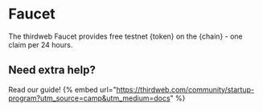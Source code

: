 # Faucet

The thirdweb Faucet provides free testnet {token} on the {chain} - one claim per 24 hours.

## Need extra help?

Read our guide!
{% embed url="https://thirdweb.com/community/startup-program?utm_source=camp&utm_medium=docs" %}
